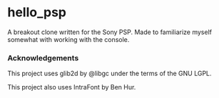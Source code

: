# hello_psp

A breakout clone written for the Sony PSP. Made to familiarize myself somewhat with working with the console.

### Acknowledgements

This project uses glib2d by @libgc under the terms of the GNU LGPL.

This project also uses IntraFont by Ben Hur.
